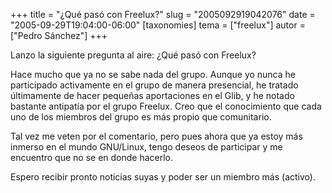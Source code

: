 +++
title = "¿Qué pasó con Freelux?"
slug = "2005092919042076"
date = "2005-09-29T19:04:00-06:00"
[taxonomies]
tema = ["freelux"]
autor = ["Pedro Sánchez"]
+++

Lanzo la siguiente pregunta al aire: ¿Qué pasó con Freelux?

Hace mucho que ya no se sabe nada del grupo. Aunque yo nunca he
participado activamente en el grupo de manera presencial, he tratado
últimamente de hacer pequeñas aportaciones en el Glib, y he notado
bastante antipatía por el grupo Freelux. Creo que el conocimiento que
cada uno de los miembros del grupo es más propio que comunitario.

<!-- more -->
Tal vez me veten por el comentario, pero pues ahora que ya estoy más
inmerso en el mundo GNU/Linux, tengo deseos de participar y me encuentro
que no se en donde hacerlo.

Espero recibir pronto noticias suyas y poder ser un miembro más
(activo).
